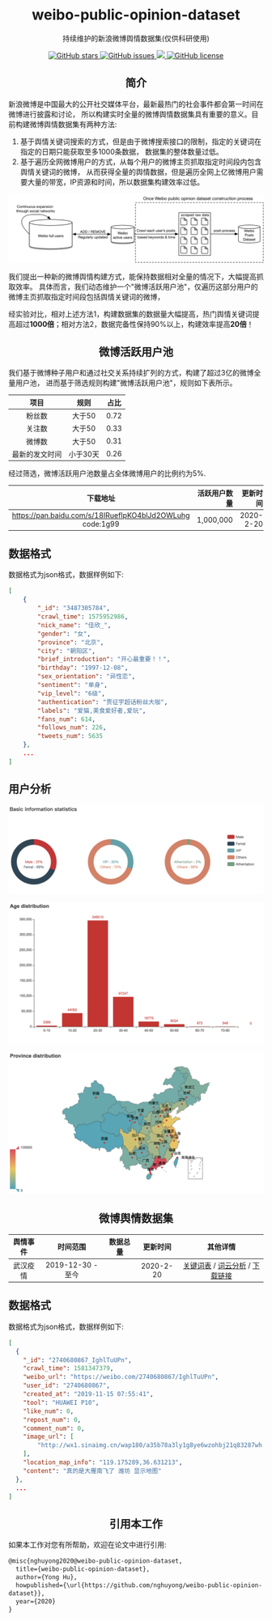 <h1 align="center">weibo-public-opinion-dataset</h1>

<p align="center">持续维护的新浪微博舆情数据集(仅供科研使用)</p>

<p align="center">
  <a href="https://github.com/nghuyong/weibo-public-opinion-datasets/stargazers">
    <img src="https://img.shields.io/github/stars/nghuyong/weibo-public-opinion-datasets.svg?colorA=orange&colorB=orange&logo=github"
         alt="GitHub stars">
  </a>
  <a href="https://github.com/nghuyong/weibo-public-opinion-datasets/issues">
        <img src="https://img.shields.io/github/issues/nghuyong/weibo-public-opinion-datasets.svg"
             alt="GitHub issues">
  </a>
  <a href="https://github.com/nghuyong/weibo-public-opinion-datasets/">
        <img src="https://img.shields.io/github/last-commit/nghuyong/weibo-public-opinion-datasets.svg">
  </a>
  <a href="https://github.com/nghuyong/weibo-public-opinion-datasets/blob/master/LICENSE">
        <img src="https://img.shields.io/github/license/nghuyong/weibo-public-opinion-datasets"
             alt="GitHub license">
  </a>
</p>

<h2 align="center">简介</h2>
新浪微博是中国最大的公开社交媒体平台，最新最热门的社会事件都会第一时间在微博进行披露和讨论，
所以构建实时全量的微博舆情数据集具有重要的意义。目前构建微博舆情数据集有两种方法: 

1. 基于舆情关键词搜索的方式，但是由于微博搜索接口的限制，指定的关键词在指定的日期只能获取至多1000条数据，
数据集的整体数量过低。
2. 基于遍历全网微博用户的方式，从每个用户的微博主页抓取指定时间段内包含舆情关键词的微博，
从而获得全量的舆情数据，但是遍历全网上亿微博用户需要大量的带宽，IP资源和时间，所以数据集构建效率过低。

![](./images/dataset-builder.png)

我们提出一种新的微博舆情构建方式，能保持数据相对全量的情况下，大幅提高抓取效率。
具体而言，我们动态维护一个"微博活跃用户池"，仅遍历这部分用户的微博主页抓取指定时间段包括舆情关键词的微博，

经实验对比，相对上述方法1，构建数据集的数据量大幅提高，热门舆情关键词提高超过**1000倍**；相对方法2，数据完备性保持90%以上，构建效率提高**20倍**！


<h2 align="center">微博活跃用户池</h2>
我们基于微博种子用户和通过社交关系持续扩列的方式，构建了超过3亿的微博全量用户池，
进而基于筛选规则构建"微博活跃用户池"，规则如下表所示。

|项目|规则|占比|
|:---:|:---:|:---:|
|粉丝数| 大于50 |0.72|
|关注数| 大于50 |0.33|
|微博数| 大于50 |0.31|
|最新的发文时间| 小于30天 |0.26|

经过筛选，微博活跃用户池数量占全体微博用户的比例约为5%.

|下载地址|活跃用户数量|更新时间|
|:---:|---:|---:|
|https://pan.baidu.com/s/18IRuefIpKO4blJd2OWLuhg code:1g99|1,000,000|2020-2-20|

## 数据格式

数据格式为json格式，数据样例如下:

```json
[
    {
        "_id": "3487305784",
        "crawl_time": 1575952986,
        "nick_name": "佳欣_",
        "gender": "女",
        "province": "北京",
        "city": "朝阳区",
        "brief_introduction": "开心最重要！！",
        "birthday": "1997-12-08",
        "sex_orientation": "异性恋",
        "sentiment": "单身",
        "vip_level": "6级",
        "authentication": "贾征宇超话粉丝大咖",
        "labels": "爱猫,美食爱好者,爱玩",
        "fans_num": 614,
        "follows_num": 226,
        "tweets_num": 5635
    }, 
    ...
]
```
## 用户分析

![](./images/base_statistic.png)

![](./images/age.png)

![](./images/province.png)


<h2 align="center">微博舆情数据集</h2>

|舆情事件|时间范围|数据总量|更新时间|其他详情|
|:---:|:---:|:---:|:---:|:---:|
|武汉疫情|2019-12-30 - 至今| |2020-2-20|[关键词表]() / [词云分析]() / [下载链接]()|

## 数据格式

数据格式为json格式，数据样例如下:

```json
[
  {
    "_id": "2740680867_IghlTuUPn",
    "crawl_time": 1581347379,
    "weibo_url": "https://weibo.com/2740680867/IghlTuUPn",
    "user_id": "2740680867",
    "created_at": "2019-11-15 07:55:41",
    "tool": "HUAWEI P10",
    "like_num": 0,
    "repost_num": 0,
    "comment_num": 0,
    "image_url": [
        "http://wx1.sinaimg.cn/wap180/a35b78a3ly1g8ye6wzohbj21q83287wh.jpg"
    ],
    "location_map_info": "119.175289,36.631213",
    "content": "真的是大雁南飞了 潍坊 显示地图"
  },
  ...
]
```

<h2 align="center">引用本工作</h2>
如果本工作对您有所帮助，欢迎在论文中进行引用:

```
@misc{nghuyong2020@weibo-public-opinion-dataset,
  title={weibo-public-opinion-dataset},
  author={Yong Hu},
  howpublished={\url{https://github.com/nghuyong/weibo-public-opinion-dataset}},
  year={2020}
}
```


